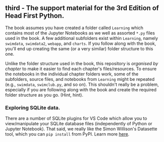 ## third - The support material for the 3rd Edition of Head First Python.

The book assumes you have created a folder called `Learning` which contains most of the Jupyter Notebooks as we well as assorted `*.py` files used in the book. A few additional subfolders exist within `Learning`, namely `swimdata`, `swimdata2`, `webapp`, and `charts`. If you follow along with the book, you'll end up creating the same (or a very similar) folder structure to this one. 

Unlike the folder structure used in the book, this repository is *organised by chapter* to make it easier to find each chapter's files/resources. To ensure the notebooks in the individual chapter folders work, some of the subfolders, source files, and notebooks from `Learning` might be repeated (e.g., `swimdata`, `swimclub.py`, and so on). This shouldn't really be a problem, especially if you are following along with the book and create the required folder structure as you go.  (Hint, hint).

### Exploring SQLite data.

There are a number of SQLite plugins for VS Code which allow you to view/manipulate your SQLite database files (independently of Python or Jupyter Notebook). That said, we really like the Simon Willison's Datasette tool, which you can `pip install` from PyPI.  Learn more [here](https://pypi.org/project/datasette/).

